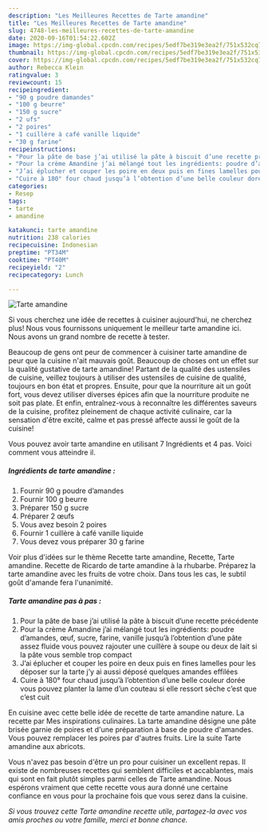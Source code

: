 ```yaml
---
description: "Les Meilleures Recettes de Tarte amandine"
title: "Les Meilleures Recettes de Tarte amandine"
slug: 4748-les-meilleures-recettes-de-tarte-amandine
date: 2020-09-16T01:54:22.602Z
image: https://img-global.cpcdn.com/recipes/5edf7be319e3ea2f/751x532cq70/tarte-amandine-photo-principale-de-la-recette.jpg
thumbnail: https://img-global.cpcdn.com/recipes/5edf7be319e3ea2f/751x532cq70/tarte-amandine-photo-principale-de-la-recette.jpg
cover: https://img-global.cpcdn.com/recipes/5edf7be319e3ea2f/751x532cq70/tarte-amandine-photo-principale-de-la-recette.jpg
author: Rebecca Klein
ratingvalue: 3
reviewcount: 15
recipeingredient:
- "90 g poudre damandes"
- "100 g beurre"
- "150 g sucre"
- "2 ufs"
- "2 poires"
- "1 cuillère à café vanille liquide"
- "30 g farine"
recipeinstructions:
- "Pour la pâte de base j’ai utilisé la pâte à biscuit d’une recette précédente"
- "Pour la crème Amandine j’ai mélangé tout les ingrédients: poudre d’amandes, œuf, sucre, farine, vanille jusqu’à l’obtention d’une pâte assez fluide vous pouvez rajouter une cuillère à soupe ou deux de lait si la pâte vous semble trop compact"
- "J’ai éplucher et couper les poire en deux puis en fines lamelles pour les déposer sur la tarte j’y ai aussi déposé quelques amandes effilées"
- "Cuire à 180° four chaud jusqu’à l’obtention d’une belle couleur dorée vous pouvez planter la lame d’un couteau si elle ressort sèche c’est que c’est cuit"
categories:
- Resep
tags:
- tarte
- amandine

katakunci: tarte amandine 
nutrition: 238 calories
recipecuisine: Indonesian
preptime: "PT34M"
cooktime: "PT40M"
recipeyield: "2"
recipecategory: Lunch

---
```



![Tarte amandine](https://img-global.cpcdn.com/recipes/5edf7be319e3ea2f/751x532cq70/tarte-amandine-photo-principale-de-la-recette.jpg)

Si vous cherchez une idée de recettes à cuisiner aujourd'hui, ne cherchez plus! Nous vous fournissons uniquement le meilleur tarte amandine ici. Nous avons un grand nombre de recette à tester.

Beaucoup de gens ont peur de commencer à cuisiner tarte amandine de peur que la cuisine n'ait mauvais goût. Beaucoup de choses ont un effet sur la qualité gustative de tarte amandine! Partant de la qualité des ustensiles de cuisine, veillez toujours à utiliser des ustensiles de cuisine de qualité, toujours en bon état et propres. Ensuite, pour que la nourriture ait un goût fort, vous devez utiliser diverses épices afin que la nourriture produite ne soit pas plate. Et enfin, entraînez-vous à reconnaître les différentes saveurs de la cuisine, profitez pleinement de chaque activité culinaire, car la sensation d'être excité, calme et pas pressé affecte aussi le goût de la cuisine!

<!--inarticleads1-->

Vous pouvez avoir tarte amandine en utilisant 7 Ingrédients et 4 pas. Voici comment vous atteindre il.

##### Ingrédients de tarte amandine :

1. Fournir 90 g poudre d’amandes
1. Fournir 100 g beurre
1. Préparer 150 g sucre
1. Préparer 2 œufs
1. Vous avez besoin 2 poires
1. Fournir 1 cuillère à café vanille liquide
1. Vous devez vous préparer 30 g farine


Voir plus d&#39;idées sur le thème Recette tarte amandine, Recette, Tarte amandine. Recette de Ricardo de tarte amandine à la rhubarbe. Préparez la tarte amandine avec les fruits de votre choix. Dans tous les cas, le subtil goût d&#39;amande fera l&#39;unanimité. 

<!--inarticleads2-->

##### Tarte amandine pas à pas :

1. Pour la pâte de base j’ai utilisé la pâte à biscuit d’une recette précédente
1. Pour la crème Amandine j’ai mélangé tout les ingrédients: poudre d’amandes, œuf, sucre, farine, vanille jusqu’à l’obtention d’une pâte assez fluide vous pouvez rajouter une cuillère à soupe ou deux de lait si la pâte vous semble trop compact
1. J’ai éplucher et couper les poire en deux puis en fines lamelles pour les déposer sur la tarte j’y ai aussi déposé quelques amandes effilées
1. Cuire à 180° four chaud jusqu’à l’obtention d’une belle couleur dorée vous pouvez planter la lame d’un couteau si elle ressort sèche c’est que c’est cuit


En cuisine avec cette belle idée de recette de tarte amandine nature. La recette par Mes inspirations culinaires. La tarte amandine désigne une pâte brisée garnie de poires et d&#39;une préparation à base de poudre d&#39;amandes. Vous pouvez remplacer les poires par d&#39;autres fruits. Lire la suite Tarte amandine aux abricots. 

<!--inarticleads1-->

<p>
Vous n'avez pas besoin d'être un pro pour cuisiner un excellent repas. Il existe de nombreuses recettes qui semblent difficiles et accablantes, mais qui sont en fait plutôt simples parmi celles de Tarte amandine. Nous espérons vraiment que cette recette vous aura donné une certaine confiance en vous pour la prochaine fois que vous serez dans la cuisine.
</p>

<p>
<i>Si vous trouvez cette Tarte amandine recette utile, partagez-la avec vos amis proches ou votre famille, merci et bonne chance.</i>
</p>
